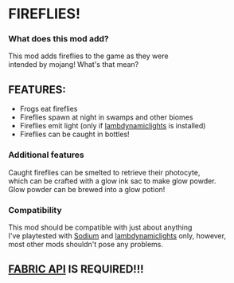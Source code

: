 # FIREFLIES!
### What does this mod add?
This mod adds fireflies to the game as they were\
intended by mojang! What's that mean?

## FEATURES:
- Frogs eat fireflies
- Fireflies spawn at night in swamps and other biomes
- Fireflies emit light (only if [lambdynamiclights](https://github.com/LambdAurora/LambDynamicLights) is installed)
- Fireflies can be caught in bottles!

### Additional features
Caught fireflies can be smelted to retrieve their photocyte,\
which can be crafted with a glow ink sac to make glow powder.\
Glow powder can be brewed into a glow potion!

### Compatibility
This mod should be compatible with just about anything\
I've playtested with [Sodium](https://github.com/CaffeineMC/sodium-fabric) and [lambdynamiclights](https://github.com/LambdAurora/LambDynamicLights) only, however,\
most other mods shouldn't pose any problems.

## [FABRIC API](https://github.com/FabricMC/fabric) IS REQUIRED!!!